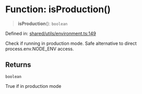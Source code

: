 # Function: isProduction()

> **isProduction**(): `boolean`

Defined in: [shared/utils/environment.ts:149](https://github.com/Nick2bad4u/Uptime-Watcher/blob/main/shared/utils/environment.ts#L149)

Check if running in production mode. Safe alternative to direct
process.env.NODE_ENV access.

## Returns

`boolean`

True if in production mode
